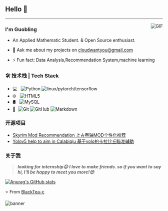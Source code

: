 ## Hello 👋

---
<img align="right" alt="GIF" src="https://i0.hdslb.com/bfs/article/766b34dee5bb1d411d6a30eb9f598a4d8a99a6af.gif@!web-article-pic.avif" />

### I'm Guobling

- An Applied Mathematic Student. & Open Source enthusiast.

- 💬 Ask me about my projects on [cloudwantyou@gmail.com](mailto:cloudwantyou@gmail.com)
- ⚡ Fun fact: Data Analysis,Recommendation System,machine learning

### 🛠 技术栈 | Tech Stack

- 💻 &#160; ![Python](https://img.shields.io/badge/-Java-333333?style=flat&logo=Java&logoColor=007396)
![linux/pytorch/tensorflow](https://img.shields.io/badge/-Linux-333333?style=flat&logo=Linux&logoColor=FCC624)
- 🌐 &#160; ![HTML5](https://img.shields.io/badge/-HTML5-333333?style=flat&logo=HTML5)
- 🛢 &#160; ![MySQL](https://img.shields.io/badge/-MySQL-333333?style=flat&logo=mysql)
- 🔧 &#160;![Git](https://img.shields.io/badge/-Git-333333?style=flat&logo=git)
![GitHub](https://img.shields.io/badge/-GitHub-333333?style=flat&logo=github)
![Markdown](https://img.shields.io/badge/-Markdown-333333?style=flat&logo=markdown)

### 开源项目
- [Skyrim Mod Recommendation 上古卷轴MOD个性化推荐](https://github.com/BlackTea-c/MoiveRecommand)
- [Yolov5 help to aim in Calabiqiu 基于yolo的卡拉比丘瞄准辅助](https://github.com/BlackTea-c/Calabiqiu)

### 关于我

> ***looking for internship😊***
> ***I love to make friends. so if you want to say hi, I'll be happy to meet you more!😊***

[![Anurag's GitHub stats](https://github-readme-stats.vercel.app/api?username=BlackTea-c)](https://github.com/anuraghazra/github-readme-stats)


⭐️ From [BlackTea-c](https://github.com/BlackTea-c)

![banner](github-metrics.svg)
